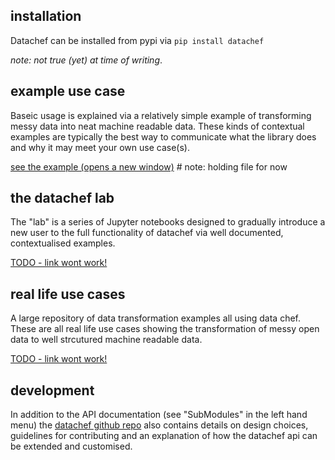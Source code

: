 ## installation

Datachef can be installed from pypi via `pip install datachef`

_note: not true (yet) at time of writing_.


## example use case

Baseic usage is explained via a relatively simple example of transforming messy data into neat machine readable data. These kinds of contextual examples are typically the best way to communicate what the library does and why it may meet your own use case(s).

[see the example (opens a new window)](./example.html)  # note: holding file for now

## the datachef lab

The "lab" is a series of Jupyter notebooks designed to gradually introduce a new user to the full functionality of datachef via well documented, contextualised examples.

[TODO - link wont work!]()

## real life use cases

A large repository of data transformation examples all using data chef. These are all real life use cases showing the transformation of messy open data to well strcutured machine readable data.

[TODO - link wont work!]()

## development

In addition to the API documentation (see "SubModules" in the left hand menu) the [datachef github repo](https://github.com/mikeAdamss/datachef) also contains details on design choices, guidelines for contributing and an explanation of how the datachef api can be extended and customised. 

